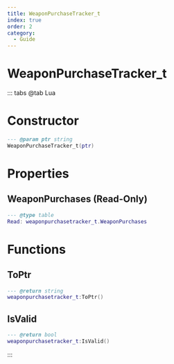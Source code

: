 ```yaml
---
title: WeaponPurchaseTracker_t
index: true
order: 2
category:
  - Guide
---
```


# WeaponPurchaseTracker_t

::: tabs
@tab Lua
# Constructor
```lua
--- @param ptr string
WeaponPurchaseTracker_t(ptr)
```
# Properties
## WeaponPurchases (Read-Only)
```lua
--- @type table
Read: weaponpurchasetracker_t.WeaponPurchases
```
# Functions
## ToPtr
```lua
--- @return string
weaponpurchasetracker_t:ToPtr()
```
## IsValid
```lua
--- @return bool
weaponpurchasetracker_t:IsValid()
```

:::